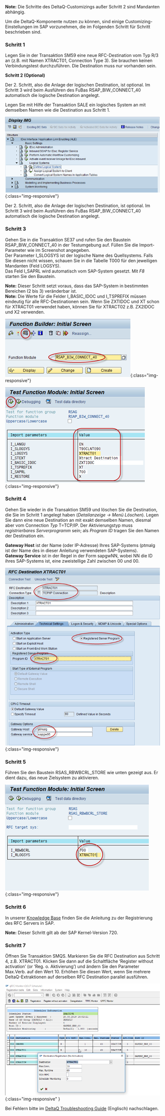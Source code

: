 <div class="alert alert-info">
  <i class="fas fa-info-circle"></i> <strong>Note:</strong> Die Schritte des DeltaQ-Customizings außer Schritt 2 sind Mandanten abhängig.
</div>
   
Um die DeltaQ-Komponente nutzen zu können, sind einige Customizing-Einstellungen im SAP vorzunehmen, die im Folgenden Schritt für Schritt beschrieben sind.

### Schritt 1<br>
Legen Sie in der Transaktion SM59 eine neue RFC-Destination vom Typ R/3 an (z.B. mit Namen XTRACT01, Connection Type 3). Sie brauchen keinen Verbindungstest durchzuführen. Die Destination muss nur vorhanden sein.

**Schritt 2 (Optional)**

Der 2. Schritt, also die Anlage der logischen Destination, ist optional. 
Im Schritt 3 wird beim Ausführen des FuBas RSAP_BIW_CONNECT_40 automatisch die logische Destination angelegt. 

Legen Sie mit Hilfe der Transaktion SALE ein logisches System an mit demselben Namen wie die Destination aus Schritt 1.

![DeltaQ-Customizing-01](/img/content/DeltaQ-Customizing-01.png){:class="img-responsive"}

Der 2. Schritt, also die Anlage der logischen Destination, ist optional. 
Im Schritt 3 wird beim Ausführen des FuBas RSAP_BIW_CONNECT_40 automatisch die logische Destination angelegt. 

### Schritt 3<br>
Gehen Sie in die Transaktion SE37 und rufen Sie den Baustein RSAP_BIW_CONNECT_40 in der Testumgebung auf. Füllen Sie die Import-Parameter wie im Screenshot angegeben. <br>
Der Parameter I_SLOGSYS ist der logische Name des Quellsystems. Falls Sie diesen nicht wissen, schauen Sie in die Tabelle T000 für den jeweiligen Mandanten (Feld LOGSYS). <br>
Das Feld I_SAPRL wird automatisch vom SAP-System gesetzt.
Mit *F8* starten Sie den Baustein.

<div class="alert alert-info">
  <i class="fas fa-info-circle"></i> <strong>Note:</strong> Dieser Schritt setzt voraus, dass das SAP-System in bestimmten Bereichen (2 bis 3) veränderbar ist.
</div>


<div class="alert alert-info">
  <i class="fas fa-info-circle"></i> <strong>Note:</strong> Die Werte für die Felder I_BASIC_IDOC und I_TSPREFIX müssen eindeutig für alle RFC-Destinationen sein. Wenn Sie ZXTIDOC und XT schon für XTRACT01 verwendet haben, können Sie für XTRACT02 z.B. ZX2IDOC und X2 verwenden.
</div>


![DeltaQ-Customizing-02](/img/content/DeltaQ-Customizing-02.png){:class="img-responsive"}

![DeltaQ-Customizing-03](/img/content/DeltaQ-Customizing-03.png){:class="img-responsive"}

### Schritt 4<br>
Gehen Sie wieder in die Transaktion SM59 und löschen Sie die Destination, die Sie im Schritt 1 angelegt haben (*Detailanzeige -> Menü Löschen*). Legen Sie dann eine neue Destination an mit exakt demselben Namen, diesmal aber vom Connection *Typ* T=TCP/IP. Der Aktivierungstyp muss *registrierbares Serverprogramm* sein; als *Program ID* tragen Sie den Namen der Destination ein.

**Gateway Host** ist der Name (oder IP-Adresse) Ihres SAP-Systems (ptmalg ist der Name des in dieser Anleitung verwendeten SAP-Systems). <br>
**Gateway Service** ist in der Regel in der Form sapgwNN, wobei NN die ID ihres SAP-Systems ist, eine zweistellige Zahl zwischen 00 und 00.

![DeltaQ-Customizing-04](/img/content/DeltaQ-Customizing-04.png){:class="img-responsive"}

### Schritt 5<br>
Führen Sie den Baustein RSAS_RBWBCRL_STORE wie unten gezeigt aus. Er dient dazu, das neue Zielsystem zu aktivieren.

![DeltaQ-Customizing-05](/img/content/DeltaQ-Customizing-05.png){:class="img-responsive"}

### Schritt 6<br>
In unserer [Knowledge Base](https://kb.theobald-software.com/sap/registering-rfc-server-in-sap-releases-in-kernel-release-720-and-higher) finden Sie die Anleitung zu der Registrierung des RFC Servers in SAP. 

<div class="alert alert-info">
  <i class="fas fa-info-circle"></i> <strong>Note:</strong> Dieser Schritt gilt ab der SAP Kernel-Version 720.
</div>

### Schritt 7<br>
Öffnen Sie Transaktion SMQS. Markieren Sie die RFC Destination aus Schritt 4, z.B. XTRACT01. Klicken Sie dann auf die Schaltfläche ‘Register without activation’ (or ‘Reg. o. Aktivierung’) und ändern Sie den Parameter Max.Verb. auf den Wert 10. Erhöhen Sie diesen Wert, wenn Sie mehrere DeltaQ-Extraktionen auf derselben RFC Destination parallel ausführen.

![DeltaQ-Customizing-06](/img/content/DeltaQ-Customizing-06.png){:class="img-responsive" }

Bei Fehlern bitte im [DeltaQ Troubleshooting Guide](https://kb.theobald-software.com/xtract-is/deltaq-troubleshooting-guide) (Englisch) nachschlagen.
